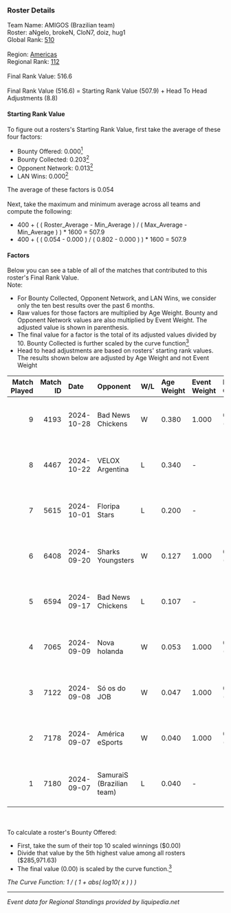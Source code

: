 ### Roster Details<br />
Team Name: AMIGOS (Brazilian team)<br />
Roster: aNgelo, brokeN, CloN7, doiz, hug1<br />
Global Rank: [510](../../standings_global_2025_02_28.md)<br />
<br />
Region: [Americas]( ../../standings_americas_2025_02_28.md)<br />
Regional Rank: [112]( ../../standings_americas_2025_02_28.md)<br />
<br />
Final Rank Value:  516.6<br />
<br />
Final Rank Value (516.6) = Starting Rank Value (507.9) + Head To Head Adjustments (8.8)<br />

#### Starting Rank Value<br />
To figure out a rosters's Starting Rank Value, first take the average of these four factors:<br />
- Bounty Offered: 0.000[<sup>1</sup>](#table2)
- Bounty Collected: 0.203[<sup>2</sup>](#table1)
- Opponent Network: 0.013[<sup>2</sup>](#table1)
- LAN Wins: 0.000[<sup>2</sup>](#table1)

The average of these factors is 0.054<br />
<br />
Next, take the maximum and minimum average across all teams and compute the following:<br />
- 400 + ( ( Roster_Average - Min_Average ) / ( Max_Average - Min_Average ) ) * 1600 = 507.9
- 400 + ( ( 0.054 - 0.000 ) / ( 0.802 - 0.000 ) ) * 1600 = 507.9


#### Factors<br />
Below you can see a table of all of the matches that contributed to this roster's Final Rank Value.<br />
Note:<br />

- For Bounty Collected, Opponent Network, and LAN Wins, we consider only the ten best results over the past 6 months.
- Raw values for those factors are multiplied by Age Weight. Bounty and Opponent Network values are also multiplied by Event Weight. The adjusted value is shown in parenthesis.
- The final value for a factor is the total of its adjusted values divided by 10. Bounty Collected is further scaled by the curve function[<sup>3</sup>](#curveFunction)
- Head to head adjustments are based on rosters' starting rank values. The results shown below are adjusted by Age Weight and not Event Weight
<span id="table1"></span><br />


| Match Played | Match ID | Date       | Opponent                  | W/L | Age Weight | Event Weight | Bounty Collected | Opponent Network | LAN Wins  | H2H Adj. | Roster                            |
| -: | -: | :- | :- | :- | :- | :- | :- | :- | :- | -: | :- |
|            9 |     4193 | 2024-10-28 | Bad News Chickens         | W   | 0.380      | 1.000        | 0.003 (0.001)    | 0.259 (0.098)    | 0 (0.000) |     9.72 | aNgelo, brokeN, CloN7, doiz, hug1 |
|            8 |     4467 | 2024-10-22 | VELOX Argentina           | L   | 0.340      | -            | -                | -                | -         |    -3.48 | aNgelo, brokeN, CloN7, doiz, hug1 |
|            7 |     5615 | 2024-10-01 | Floripa Stars             | L   | 0.200      | -            | -                | -                | -         |    -1.38 | aNgelo, brokeN, CloN7, doiz, hta  |
|            6 |     6408 | 2024-09-20 | Sharks Youngsters         | W   | 0.127      | 1.000        | 0.000 (0.000)    | 0.105 (0.013)    | 0 (0.000) |     2.52 | aNgelo, brokeN, doiz, hta, nz1    |
|            5 |     6594 | 2024-09-17 | Bad News Chickens         | L   | 0.107      | -            | -                | -                | -         |    -0.64 | aNgelo, brokeN, doiz, hta, nz1    |
|            4 |     7065 | 2024-09-09 | Nova holanda              | W   | 0.053      | 1.000        | 0.000 (0.000)    | 0.099 (0.005)    | 0 (0.000) |     1.11 | aNgelo, brokeN, doiz, hta, nz1    |
|            3 |     7122 | 2024-09-08 | Só os do JOB              | W   | 0.047      | 1.000        | 0.000 (0.000)    | 0.000 (0.000)    | 0 (0.000) |     0.52 | aNgelo, brokeN, doiz, hta, nz1    |
|            2 |     7178 | 2024-09-07 | América eSports           | W   | 0.040      | 1.000        | 0.000 (0.000)    | 0.272 (0.011)    | 0 (0.000) |     0.91 | aNgelo, brokeN, doiz, hta, nz1    |
|            1 |     7180 | 2024-09-07 | SamuraiS (Brazilian team) | L   | 0.040      | -            | -                | -                | -         |    -0.54 | aNgelo, brokeN, doiz, hta, nz1    |

<br />
<span id="table2"></span><br />
To calculate a roster's Bounty Offered:<br />

- First, take the sum of their top 10 scaled winnings ($0.00)
- Divide that value by the 5th highest value among all rosters ($285,971.63)
- The final value (0.00) is scaled by the curve function.[<sup>3</sup>](#curveFunction)

<span id="curveFunction"></span>_The Curve Function: 1 / ( 1 + abs( log10( x ) ) )_<br />

---
_Event data for Regional Standings provided by liquipedia.net_<br />
